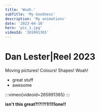 ```yaml
---
title: 'Woah.'
subTitle: 'My Goodness'
description: 'My animations'
date: '2023-04-10'
hero: 'pic_1.jpg'
videoId: '265991365'
---
```

# Dan Lester|Reel 2023
Moving pictures! Colours! Shapes! Woah!

- great stuff
- awesome

:::vimeo{videoid=265991365}
:::

**isn't this great?!?!?!1!111one!!**